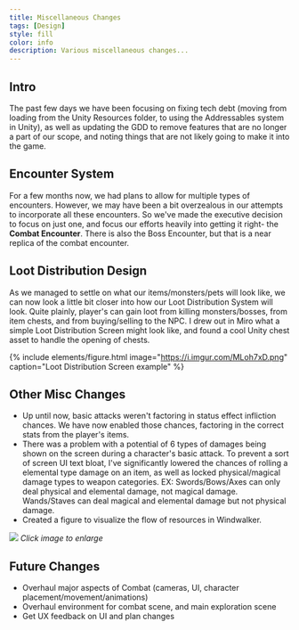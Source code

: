 ```yaml
---
title: Miscellaneous Changes
tags: [Design]
style: fill
color: info
description: Various miscellaneous changes...
---
```


## Intro
The past few days we have been focusing on fixing tech debt (moving from loading from the Unity Resources folder, to using the Addressables system in Unity), as well as updating the GDD to remove features that are no longer a part of our scope, and noting things that are not likely going to make it into the game.

## Encounter System
For a few months now, we had plans to allow for multiple types of encounters. However, we may have been a bit overzealous in our attempts to incorporate all these encounters. So we've made the executive decision to focus on just one, and focus our efforts heavily into getting it right- the **Combat Encounter**. There is also the Boss Encounter, but that is a near replica of the combat encounter.

## Loot Distribution Design
As we managed to settle on what our items/monsters/pets will look like, we can now look a little bit closer into how our Loot Distribution System will look. Quite plainly, player's can gain loot from killing monsters/bosses, from item chests, and from buying/selling to the NPC. I drew out in Miro what a simple Loot Distribution Screen might look like, and found a cool Unity chest asset to handle the opening of chests.

{% include elements/figure.html image="https://i.imgur.com/MLoh7xD.png" caption="Loot Distribution Screen example" %}

## Other Misc Changes
+ Up until now, basic attacks weren't factoring in status effect infliction chances. We have now enabled those chances, factoring in the correct stats from the player's items.
+ There was a problem with a potential of 6 types of damages being shown on the screen during a character's basic attack. To prevent a sort of screen UI text bloat, I've significantly lowered the chances of rolling a elemental type damage on an item, as well as locked physical/magical damage types to weapon categories. EX: Swords/Bows/Axes can only deal physical and elemental damage, not magical damage. Wands/Staves can deal magical and elemental damage but not physical damage.
+ Created a figure to visualize the flow of resources in Windwalker.

[<img src="https://i.imgur.com/VqWj0Tl.jpg">](https://i.imgur.com/VqWj0Tl.jpg)
*Click image to enlarge*

## Future Changes
+ Overhaul major aspects of Combat (cameras, UI, character placement/movement/animations)
+ Overhaul environment for combat scene, and main exploration scene
+ Get UX feedback on UI and plan changes



